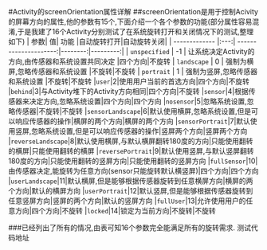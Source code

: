 #Activity的screenOrientation属性详解
##screenOrientation是用于控制Acivity的屏幕方向的属性,他的参数有15个,下面介绍一个各个参数的功能(部分属性容易混淆,于是我建了16个Activity分别测试了在系统旋转打开和关闭情况下的测试,整理如下)
| 参数| 值| 功能 |自动旋转打开|自动旋转关闭|
| ------------- |:---:| ---------------------:|--------:|---------:|
| `unspecified` | -1 | 让系统决定Activity的方向,由传感器和系统设置共同决定 |四个方向|不旋转
| `landscape` | 0 | 强制为横屏,忽略传感器和系统设置 |不旋转|不旋转
| `portrait` | 1 | 强制为竖屏,忽略传感器和系统设置 |不旋转|不旋转
|`user`|2|使用用户当前的首选方向|四个方向|不旋转
|`behind`|3|与Activity堆下的Activity方向相同|四个方向|不旋转
|`sensor`|4|根据传感器来决定方向,忽略系统设置|四个方向|四个方向
|`nosensor`|5|忽略系统设置,忽略传感器|不旋转|不旋转
|`sensorLandscape`|6|默认使用横屏,忽略系统设置,但是可以响应传感器的操作|横屏的两个方向|横屏的两个方向
|`sensorPortrait`|7|默认使用竖屏,忽略系统设置,但是可以响应传感器的操作|竖屏两个方向|竖屏两个方向
|`reverseLandscape`|8|默认使用横屏,与默认横屏翻转180度的方向|只能使用翻转的横屏|只能使用翻转的横屏
|`reversePortrait`|9|默认使用竖屏,与默认竖屏翻转180度的方向|只能使用翻转的竖屏方向|只能使用翻转的竖屏方向
|`fullSensor`|10|由传感器决定,能旋转为任意方向(sensor只能旋转默认横竖屏)|四个方向|四个方向
|`userLandscape`|11|默认横屏,但是能够根据传感器旋转到任意横屏方向|横屏的两个方向|默认的横屏方向
|`userPortrait`|12|默认竖屏,但是能够根据传感器旋转到任意竖屏方向|竖屏的两个方向|默认的竖屏方向
|`fullUser`|13|允许使用用户的任意方向|四个方向|不旋转
|`locked`|14|锁定为当前方向|不旋转|不旋转

###已经列出了所有的情况,由表可知16个参数完全能满足所有的旋转需求.
测试代码地址



